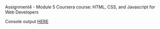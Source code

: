 Assignment4 - Module 5 
Coursera course: HTML, CSS, and Javascript for Web Developers

Console output [HERE](https://denismorayta.github.io/coursera-test/assignment5/index.html)